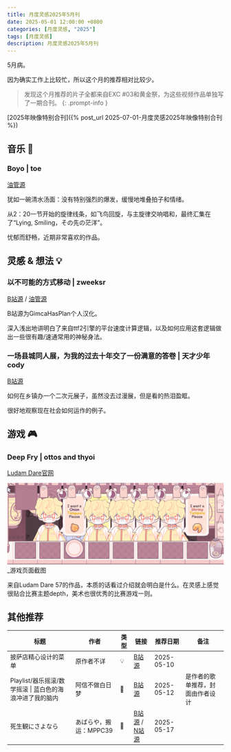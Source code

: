 ```yaml
---
title: 月度灵感2025年5月刊
date: 2025-05-01 12:00:00 +0800
categories: [月度灵感, "2025"]
tags: [月度灵感]
description: 月度灵感2025年5月刊
---
```


5月病。

因为确实工作上比较忙，所以这个月的推荐相对比较少。

> 发现这个月推荐的片子全都来自EXC #03和黄金祭，为这些视频作品单独写了一期合刊。
{: .prompt-info }

[2025年映像特别合刊]({% post_url 2025-07-01-月度灵感2025年映像特别合刊 %})

## 音乐 🎼

### Boyo | toe

[油管源](https://www.youtube.com/watch?v=cxeQmF4sUJY)

犹如一碗清水汤面：没有特别强烈的爆发，缓慢地堆叠拍子和情绪。

从2：20一节开始的旋律线条，如飞鸟回旋，与主旋律交响唱和，最终汇集在了“Lying, Smiling，その先の茫洋”。

忧郁而舒畅，近期非常喜欢的作品。

## 灵感 & 想法 💡

### 以不可能的方式移动 | zweeksr

[B站源](https://www.bilibili.com/video/BV1DfEFzmE6X) /
[油管源](https://youtu.be/2uiL9Dgxwms)

B站源为GimcaHasPlan个人汉化。

深入浅出地讲明白了来自ttf2引擎的平台速度计算逻辑，以及如何应用这套逻辑做出一些很有趣/速通常用的神秘身法。

### 一场县城同人展，为我的过去十年交了一份满意的答卷 | 天才少年cody

[B站源](https://www.bilibili.com/video/BV1gtNeenE5j)

如何在乡镇办一个二次元展子，虽然没去过漫展，但是看的热泪盈眶。

很好地观察现在社会如何运作的例子。

## 游戏 🎮

### Deep Fry | ottos and thyoi

[Ludam Dare官网](https://ldjam.com/events/ludum-dare/57/deep-fry)

![](assets\img\posts\deep-fry.png)
_游戏页面截图

来自Ludam Dare 57的作品，本质的话看过介绍就会明白是什么。在灵感上感觉很贴合比赛主题depth，美术也很优秀的比赛游戏一则。

## 其他推荐

| 标题                                                     | 作者                   | 类型 | 链接                                                                                                      | 推荐日期   | 备注                             |
| -------------------------------------------------------- | ---------------------- | ---- | --------------------------------------------------------------------------------------------------------- | ---------- | -------------------------------- |
| 披萨店精心设计的菜单                                     | 原作者不详             | 💡    | [B站源](https://www.bilibili.com/video/BV1Es5MzuE67)                                                      | 2025-05-10 |                                  |
| Playlist/器乐摇滚/数学摇滚 \| 蓝白色的海浪冲进了我的脑内 | 阿信不做白日梦         | 🎼    | [B站源](https://www.bilibili.com/video/BV153VZzMEy1)                                                      | 2025-05-12 | 是作者的歌单推荐，封面由作者设计 |
| 死生観にさよなら                                         | あばらや，搬运：MPPC39 | 🎼    | [B站源](https://www.bilibili.com/video/BV1fS421P7b3) / [N站源](https://www.nicovideo.jp/watch/sm43431384) | 2025-05-17 |                                  |